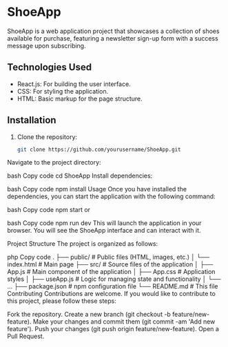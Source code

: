 # ShoeApp

ShoeApp is a web application project that showcases a collection of shoes available for purchase, featuring a newsletter sign-up form with a success message upon subscribing.

## Technologies Used

- React.js: For building the user interface.
- CSS: For styling the application.
- HTML: Basic markup for the page structure.

## Installation

1. Clone the repository:

   ```bash
   git clone https://github.com/yourusername/ShoeApp.git
Navigate to the project directory:

bash
Copy code
cd ShoeApp
Install dependencies:

bash
Copy code
npm install
Usage
Once you have installed the dependencies, you can start the application with the following command:

bash
Copy code
npm start
or

bash
Copy code
npm run dev
This will launch the application in your browser. You will see the ShoeApp interface and can interact with it.

Project Structure
The project is organized as follows:

php
Copy code
.
├── public/         # Public files (HTML, images, etc.)
│   └── index.html  # Main page
├── src/            # Source files of the application
│   ├── App.js      # Main component of the application
│   ├── App.css     # Application styles
│   ├── useApp.js   # Logic for managing state and functionality
│   └── ...
├── package.json    # npm configuration file
└── README.md       # This file
Contributing
Contributions are welcome. If you would like to contribute to this project, please follow these steps:

Fork the repository.
Create a new branch (git checkout -b feature/new-feature).
Make your changes and commit them (git commit -am 'Add new feature').
Push your changes (git push origin feature/new-feature).
Open a Pull Request.